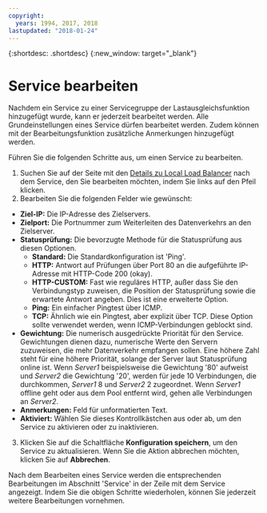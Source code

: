 ```yaml
---
copyright:
  years: 1994, 2017, 2018
lastupdated: "2018-01-24"
---
```


{:shortdesc: .shortdesc}
{:new_window: target="_blank"}

# Service bearbeiten 

Nachdem ein Service zu einer Servicegruppe der Lastausgleichsfunktion hinzugefügt wurde, kann er jederzeit bearbeitet werden. Alle Grundeinstellungen eines Service dürfen bearbeitet werden. Zudem können mit der Bearbeitungsfunktion zusätzliche Anmerkungen hinzugefügt werden. 

Führen Sie die folgenden Schritte aus, um einen Service zu bearbeiten.

1. Suchen Sie auf der Seite mit den [Details zu Local Load Balancer](view-all-load-balancers.html) nach dem Service, den Sie bearbeiten möchten, indem Sie links auf den Pfeil klicken.
2. Bearbeiten Sie die folgenden Felder wie gewünscht:
  - **Ziel-IP:** Die IP-Adresse des Zielservers.
  - **Zielport:** Die Portnummer zum Weiterleiten des Datenverkehrs an den Zielserver.
  - **Statusprüfung:** Die bevorzugte Methode für die Statusprüfung aus diesen Optionen.
      - **Standard:** Die Standardkonfiguration ist 'Ping'.
      - **HTTP:** Antwort auf Prüfungen über Port 80 an die aufgeführte IP-Adresse mit HTTP-Code 200 (okay).
      - **HTTP-CUSTOM:** Fast wie reguläres HTTP, außer dass Sie den Verbindungstyp zuweisen, die Position der Statusprüfung sowie die erwartete Antwort angeben. Dies ist eine erweiterte Option.
      - **Ping:** Ein einfacher Pingtest über ICMP.
      - **TCP:** Ähnlich wie ein Pingtest, aber explizit über TCP.  Diese Option sollte verwendet werden, wenn ICMP-Verbindungen geblockt sind.
  - **Gewichtung:** Die numerisch ausgedrückte Priorität für den Service. Gewichtungen dienen dazu, numerische Werte den Servern zuzuweisen, die mehr Datenverkehr empfangen sollen. Eine höhere Zahl steht für eine höhere Priorität, solange der Server laut Statusprüfung online ist. Wenn _Server1_ beispielsweise die Gewichtung '80' aufweist und _Server2_ die Gewichtung '20', werden für jede 10 Verbindungen, die durchkommen, _Server1_ 8 und _Server2_ 2 zugeordnet. Wenn _Server1_ offline geht oder aus dem Pool entfernt wird, gehen alle Verbindungen an _Server2_.
  - **Anmerkungen:** Feld für unformatierten Text.
  - **Aktiviert:** Wählen Sie dieses Kontrollkästchen aus oder ab, um den Service zu aktivieren oder zu inaktivieren.
3. Klicken Sie auf die Schaltfläche **Konfiguration speichern**, um den Service zu aktualisieren. Wenn Sie die Aktion abbrechen möchten, klicken Sie auf **Abbrechen**.

Nach dem Bearbeiten eines Service werden die entsprechenden Bearbeitungen im Abschnitt 'Service' in der Zeile mit dem Service angezeigt. Indem Sie die obigen Schritte wiederholen, können Sie jederzeit weitere Bearbeitungen vornehmen.
